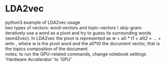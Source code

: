 # LDA2vec
python3 example of LDA2vec usage \
two types of vectors:  word-vectors and topic-vectors \ 
skip-gram: iteratively use a word as a pivot and try to guess its surrounding words (word2vec). In LDA2vec the pivot is represented as w + a0 * t1 + a1*t2 + ... + an*tn , where w is the pivot word and the a0*t0 the document vector, that is the topics composition of the document \
notes: to run the GPU-related commands, change notebook settings 'Hardware Accelerator' to 'GPU'
